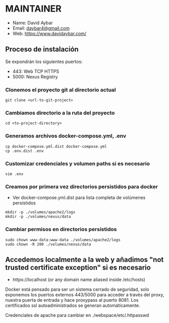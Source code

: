 # MAINTAINER
- Name: David Aybar
- Email: daybar4@gmail.com
- Web: https://www.davidaybar.com/

## Proceso de instalación
Se expondrán los siguientes puertos:
- 443: Web TCP HTTPS
- 5000: Nexus Registry

### Clonemos el proyecto git al directorio actual
```
git clone <url-to-git-project>
```

### Cambiamos directorio a la ruta del proyecto
```
cd <to-project-directory>
```

### Generamos archivos docker-compose.yml, .env
```
cp docker-compose.yml.dist docker-compose.yml
cp .env.dist .env
```

### Customizar credenciales y volumen paths si es necesario
```
vim .env
```

### Creamos por primera vez directorios persistidos para docker
- Ver docker-compose.yml.dist para lista completa de volúmenes persistidos
```
mkdir -p ./volumes/apache2/logs
mkdir -p ./volumes/nexus/data
```

### Cambiar permisos en directorios persistidos
```
sudo chown www-data:www-data ./volumes/apache2/logs
sudo chown -R 200 ./volumes/nexus/data
```

## Accedemos localmente a la web y añadimos "not trusted certificate exception" si es necesario
- https://localhost (or any domain name aliased inside /etc/hosts)

Docker está pensado para ser un sistema cerrado de seguridad, solo exponemos los puertos externos 443/5000 para acceder a través del proxy, nuestra puerta de entrada y hace proxypass al puerto 8081.
Los certificados ssl autoadministrados se generan automáticamente.

Credenciales de apache para cambiar en ./webspace/etc/.httpasswd